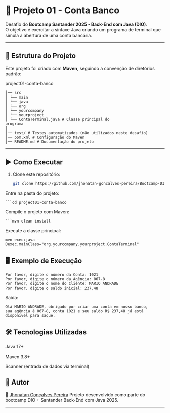 # 📌 Projeto 01 - Conta Banco

Desafio do **Bootcamp Santander 2025 - Back-End com Java (DIO)**.  
O objetivo é exercitar a sintaxe Java criando um programa de terminal que simula a abertura de uma conta bancária.

---

## 📂 Estrutura do Projeto

Este projeto foi criado com **Maven**, seguindo a convenção de diretórios padrão:

project01-conta-banco

    │── src
    │ └── main
    │ └── java
    │ └── org
    │ └── yourcompany
    │ └── yourproject
    │ └── ContaTerminal.java # Classe principal do 
    programa
    │
    │── test/ # Testes automatizados (não utilizados neste desafio)
    │── pom.xml # Configuração do Maven
    │── README.md # Documentação do projeto


---

## ▶️ Como Executar

1. Clone este repositório:
   ```bash
   git clone https://github.com/jhonatan-goncalves-pereira/Bootcamp-DIO-Santander2025-Back-End-com-Java.git
Entre na pasta do projeto:

    ```cd project01-conta-banco

Compile o projeto com Maven:

    ```mvn clean install


Execute a classe principal:

    mvn exec:java -Dexec.mainClass="org.yourcompany.yourproject.ContaTerminal"

## 🖥️ Exemplo de Execução
    Por favor, digite o número da Conta: 1021
    Por favor, digite o número da Agência: 067-8
    Por favor, digite o nome do Cliente: MARIO ANDRADE
    Por favor, digite o saldo inicial: 237.48


Saída:

    Olá MARIO ANDRADE, obrigado por criar uma conta em nosso banco,
    sua agência é 067-8, conta 1021 e seu saldo R$ 237,48 já está disponível para saque.

## 🛠️ Tecnologias Utilizadas

Java 17+

Maven 3.8+

Scanner (entrada de dados via terminal)

## 📖 Autor

👤 [Jhonatan Gonçalves Pereira](https://www.linkedin.com/in/jhonatan-goncalves-pereira/)
Projeto desenvolvido como parte do bootcamp DIO + Santander Back-End com Java 2025.


---

